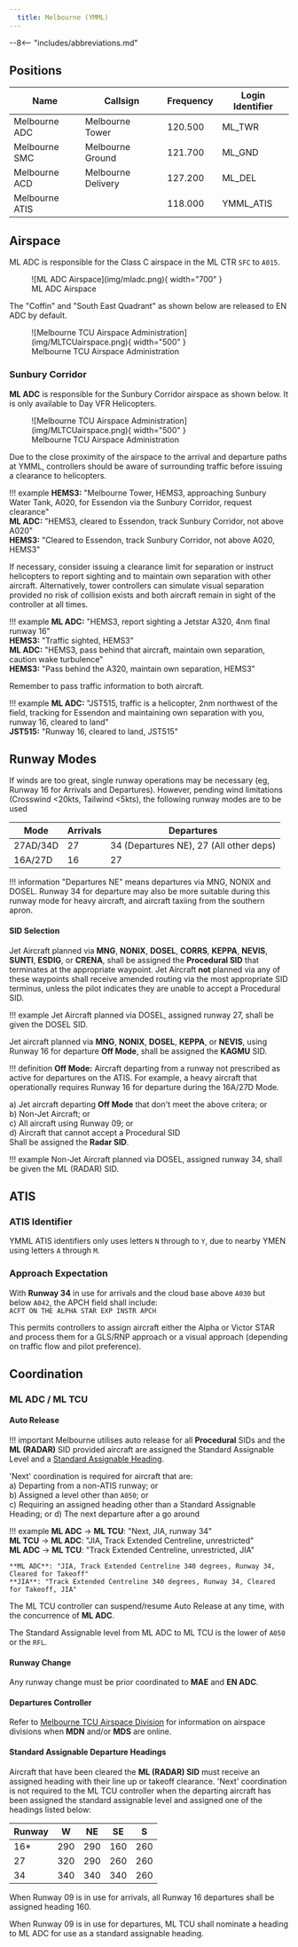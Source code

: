 ```yaml
---
  title: Melbourne (YMML)
---
```


--8<-- "includes/abbreviations.md"

## Positions
| Name               | Callsign       | Frequency        | Login Identifier                         |
| ------------------ | -------------- | ---------------- | ---------------------------------------- |
| Melbourne ADC    | Melbourne Tower   | 120.500          | ML_TWR                                   |
| Melbourne SMC    | Melbourne Ground  | 121.700          | ML_GND                                   |
| Melbourne ACD         | Melbourne Delivery| 127.200          | ML_DEL                                   |
| Melbourne ATIS        |                | 118.000         | YMML_ATIS                                |

## Airspace
ML ADC is responsible for the Class C airspace in the ML CTR `SFC` to `A015`.

<figure markdown>
![ML ADC Airspace](img/mladc.png){ width="700" }
  <figcaption>ML ADC Airspace</figcaption>
</figure>

The "Coffin" and "South East Quadrant" as shown below are released to EN ADC by default.

<figure markdown>
![Melbourne TCU Airspace Administration](img/MLTCUairspace.png){ width="500" }
  <figcaption>Melbourne TCU Airspace Administration</figcaption>
</figure>

### Sunbury Corridor
**ML ADC** is responsible for the Sunbury Corridor airspace as shown below. It is only available to Day VFR Helicopters.

<figure markdown>
![Melbourne TCU Airspace Administration](img/MLTCUairspace.png){ width="500" }
  <figcaption>Melbourne TCU Airspace Administration</figcaption>
</figure>

Due to the close proximity of the airspace to the arrival and departure paths at YMML, controllers should be aware of surrounding traffic before issuing a clearance to helicopters.

!!! example
    **HEMS3:** "Melbourne Tower, HEMS3, approaching Sunbury Water Tank, A020, for Essendon via the Sunbury Corridor, request clearance"  
    **ML ADC:** "HEMS3, cleared to Essendon, track Sunbury Corridor, not above A020"  
    **HEMS3:** "Cleared to Essendon, track Sunbury Corridor, not above A020, HEMS3"

If necessary, consider issuing a clearance limit for separation or instruct helicopters to report sighting and to maintain own separation with other aircraft.  Alternatively, tower controllers can simulate visual separation provided no risk of collision exists and both aircraft remain in sight of the controller at all times. 

!!! example
    **ML ADC:** "HEMS3, report sighting a Jetstar A320, 4nm final runway 16"  
    **HEMS3:** "Traffic sighted, HEMS3"  
    **ML ADC:** "HEMS3, pass behind that aircraft, maintain own separation, caution wake turbulence"  
    **HEMS3:** "Pass behind the A320, maintain own separation, HEMS3"

Remember to pass traffic information to both aircraft.

!!! example
    **ML ADC:** "JST515, traffic is a helicopter, 2nm northwest of the field, tracking for Essendon and maintaining own separation with you, runway 16, cleared to land"  
    **JST515:** "Runway 16, cleared to land, JST515"

## Runway Modes
If winds are too great, single runway operations may be necessary (eg, Runway 16 for Arrivals and Departures). However, pending wind limitations (Crosswind <20kts, Tailwind <5kts), the following runway modes are to be used

| Mode | Arrivals  | Departures |
| ----------------| --------- | ---------- |
| 27AD/34D   | 27       | 34 (Departures NE), 27 (All other deps)        |
| 16A/27D    | 16 | 27  |

!!! information
    "Departures NE" means departures via MNG, NONIX and DOSEL. Runway 34 for departure may also be more suitable during this runway mode for heavy aircraft, and aircraft taxiing from the southern apron.

#### SID Selection

Jet Aircraft planned via **MNG**, **NONIX**, **DOSEL**, **CORRS**, **KEPPA**, **NEVIS**, **SUNTI**, **ESDIG**, or **CRENA**, shall be assigned the **Procedural SID** that terminates at the appropriate waypoint. Jet Aircraft **not** planned via any of these waypoints shall receive amended routing via the most appropriate SID terminus, unless the pilot indicates they are unable to accept a Procedural SID.

!!! example
    Jet Aircraft planned via DOSEL, assigned runway 27, shall be given the DOSEL SID.

Jet aircraft planned via **MNG**, **NONIX**, **DOSEL**, **KEPPA**, or **NEVIS**, using Runway 16 for departure **Off Mode**, shall be assigned the **KAGMU** SID.

!!! definition
    **Off Mode:** Aircraft departing from a runway not prescribed as active for departures on the ATIS. For example, a heavy aircraft that operationally requires Runway 16 for departure during the 16A/27D Mode.

a) Jet aircraft departing **Off Mode** that don't meet the above critera; or  
b) Non-Jet Aircraft; or  
c) All aircraft using Runway 09; or  
d) Aircraft that cannot accept a Procedural SID  
Shall be assigned the **Radar SID**.

!!! example
    Non-Jet Aircraft planned via DOSEL, assigned runway 34, shall be given the ML (RADAR) SID.

## ATIS

### ATIS Identifier
YMML ATIS identifiers only uses letters `N` through to `Y`, due to nearby YMEN using letters `A` through `M`.  

### Approach Expectation
With **Runway 34** in use for arrivals and the cloud base above `A030` but below `A042`, the APCH field shall include:  
`ACFT ON THE ALPHA STAR EXP INSTR APCH` 

This permits controllers to assign aircraft either the Alpha or Victor STAR and process them for a GLS/RNP approach or a visual approach (depending on traffic flow and pilot preference).

## Coordination
### ML ADC / ML TCU
#### Auto Release
!!! important
    Melbourne utilises auto release for all **Procedural** SIDs and the **ML (RADAR)** SID provided aircraft are assigned the Standard Assignable Level and a [Standard Assignable Heading](#standard-assignable-departure-headings).

'Next' coordination is required for aircraft that are:   
    a) Departing from a non-ATIS runway; or  
    b) Assigned a level other than `A050`; or  
    c) Requiring an assigned heading other than a Standard Assignable Heading; or
    d) The next departure after a go around

!!! example
    <span class="hotline">**ML ADC** -> **ML TCU**</span>: "Next, JIA, runway 34"  
    <span class="hotline">**ML TCU** -> **ML ADC**</span>: "JIA, Track Extended Centreline, unrestricted"  
    <span class="hotline">**ML ADC** -> **ML TCU**</span>: "Track Extended Centreline, unrestricted, JIA"  

    **ML ADC**: "JIA, Track Extended Centreline 340 degrees, Runway 34, Cleared for Takeoff"  
    **JIA**: "Track Extended Centreline 340 degrees, Runway 34, Cleared for Takeoff, JIA"

The ML TCU controller can suspend/resume Auto Release at any time, with the concurrence of **ML ADC**.

The Standard Assignable level from ML ADC to ML TCU is the lower of `A050` or the `RFL`.

#### Runway Change
Any runway change must be prior coordinated to **MAE** and **EN ADC**.

#### Departures Controller
Refer to [Melbourne TCU Airspace Division](../../terminal/melbourne/#airspace-division) for information on airspace divisions when **MDN** and/or **MDS** are online.

#### Standard Assignable Departure Headings
Aircraft that have been cleared the **ML (RADAR) SID** must receive an assigned heading with their line up or takeoff clearance. 'Next' coordination is not required to the ML TCU controller when the departing aircraft has been assigned the standard assignable level and assigned one of the headings listed below:

| Runway | W | NE | SE | S |
| ---- | ---- | ---- | ---- | ---- |
| 16* | 290 | 290 | 160 | 260 |
| 27 | 320 | 290 | 260 | 260 |
| 34 | 340 | 340 | 340 | 260 |


When Runway 09 is in use for arrivals, all Runway 16 departures shall be assigned heading 160.

When Runway 09 is in use for departures, ML TCU shall nominate a heading to ML ADC for use as a standard assignable heading.